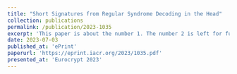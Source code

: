 ```yaml
---
title: "Short Signatures from Regular Syndrome Decoding in the Head"
collection: publications
permalink: /publication/2023-1035
excerpt: 'This paper is about the number 1. The number 2 is left for future work.'
date: 2023-07-03
published_at: 'ePrint'
paperurl: 'https://eprint.iacr.org/2023/1035.pdf'
presented_at: 'Eurocrypt 2023'
---
```

